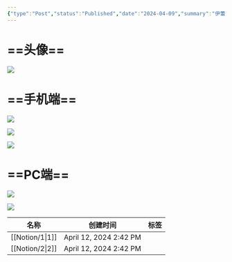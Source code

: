 ```yaml
---
{"type":"Post","status":"Published","date":"2024-04-09","summary":"伊蕾娜","dg-publish":true,"permalink":"/notion//","dgPassFrontmatter":true}
---
```


# ==头像==

  

[![](https://cdn.jsdelivr.net/gh/shadowgarden1314/imagegeren/9BE7DC8DC755F828763A5F7D3880C72A.jpg)](https://cdn.jsdelivr.net/gh/shadowgarden1314/imagegeren/9BE7DC8DC755F828763A5F7D3880C72A.jpg)

  

# ==手机端==

[![](https://cdn.jsdelivr.net/gh/shadowgarden1314/imagegeren/1C1DCA6284502E83C4B7AFAD617307AA.jpg)](https://cdn.jsdelivr.net/gh/shadowgarden1314/imagegeren/1C1DCA6284502E83C4B7AFAD617307AA.jpg)

  

[![](https://cdn.jsdelivr.net/gh/shadowgarden1314/imagegeren/0E9994AFD6EE89A4DC18426C847EA493.jpg)](https://cdn.jsdelivr.net/gh/shadowgarden1314/imagegeren/0E9994AFD6EE89A4DC18426C847EA493.jpg)

  

[![](https://cdn.jsdelivr.net/gh/shadowgarden1314/imagegeren/16C117F3C821A5089982CDE317DB03C8.jpg)](https://cdn.jsdelivr.net/gh/shadowgarden1314/imagegeren/16C117F3C821A5089982CDE317DB03C8.jpg)

# ==PC端==

[![](https://cdn.jsdelivr.net/gh/shadowgarden1314/imagegeren/26DFFA4DD69200C19F1E1DB1BAC535A1.jpg)](https://cdn.jsdelivr.net/gh/shadowgarden1314/imagegeren/26DFFA4DD69200C19F1E1DB1BAC535A1.jpg)

  

[![](https://cdn.jsdelivr.net/gh/shadowgarden1314/imagegeren/CA045225E5ACF805FA30D5E5A932AF3B.jpg)](https://cdn.jsdelivr.net/gh/shadowgarden1314/imagegeren/CA045225E5ACF805FA30D5E5A932AF3B.jpg)

|名称|创建时间|标签|
|---|---|---|
|[[Notion/1\|1]]|April 12, 2024 2:42 PM||
|[[Notion/2\|2]]|April 12, 2024 2:42 PM||